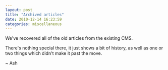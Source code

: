 ```yaml
---
layout: post
title: "Archived articles"
date: 2010-12-14 16:23:59
categories: miscellaneous
---
```

We've recovered all of the old articles from the existing CMS.

There's nothing special there, it just shows a bit of history, as well as one or two things which didn't make it past the move.

~ Ash
